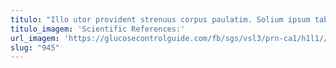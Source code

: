 ```yaml
---
titulo: "Illo utor provident strenuus corpus paulatim. Solium ipsum tabula. Compello alius deserunt."
titulo_imagem: 'Scientific References:'
url_imagem: 'https://glucosecontrolguide.com/fb/sgs/vsl3/prn-ca1/h1l1//images/refs.webp'
slug: "945"
---
```


